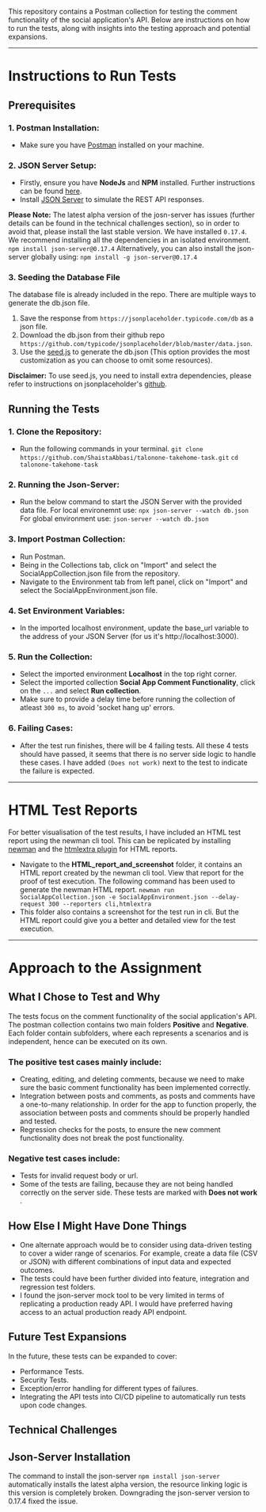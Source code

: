 This repository contains a Postman collection for testing the comment functionality of the social application's API. Below are instructions on how to run the tests, along with insights into the testing approach and potential expansions.

***

# Instructions to Run Tests

## Prerequisites

### 1. Postman Installation: 

- Make sure you have [Postman](https://www.postman.com/downloads/) installed on your machine.

### 2. JSON Server Setup:

- Firstly, ensure you have __NodeJs__ and __NPM__ installed. Further instructions can be found [here](https://docs.npmjs.com/downloading-and-installing-node-js-and-npm).
- Install [JSON Server](https://github.com/typicode/json-server#getting-started) to simulate the REST API responses.

__Please Note:__ The latest alpha version of the josn-server has issues (further details can be found in the technical challenges section), so in order to avoid that, please install the last stable version. We have installed ```0.17.4```.
We recommend installing all the dependencies in an isolated environment.
``` npm install json-server@0.17.4 ```
Alternatively, you can also install the json-server globally using:
``` npm install -g json-server@0.17.4 ```

### 3. Seeding the Database File 

The database file is already included in the repo. There are multiple ways to generate the db.json file. 

1. Save the response from ```https://jsonplaceholder.typicode.com/db``` as a json file.
2. Download the db.json from their github repo ```https://github.com/typicode/jsonplaceholder/blob/master/data.json```.
3. Use the [seed.js](https://github.com/typicode/jsonplaceholder/blob/master/seed.js) to generate the db.json (This option provides the most customization as you can choose to omit some resources).

__Disclaimer:__ To use seed.js, you need to install extra dependencies, please refer to instructions on jsonplaceholder's [github](https://github.com/typicode/jsonplaceholder/tree/master). 

## Running the Tests

### 1. Clone the Repository:

- Run the following commands in your terminal. 
```git clone https://github.com/ShaistaAbbasi/talonone-takehome-task.git```
```cd talonone-takehome-task```

### 2. Running the Json-Server:

- Run the below command to start the JSON Server with the provided data file.
For local environemnt use:
```npx json-server --watch db.json``` 
For global environment use:
```json-server --watch db.json``` 

### 3. Import Postman Collection:

- Run Postman.
- Being in the Collections tab, click on "Import" and select the SocialAppCollection.json file from the repository.
- Navigate to the Environment tab from left panel, click on "Import" and select the SocialAppEnvironment.json file.

### 4. Set Environment Variables:

- In the imported localhost environment, update the base_url variable to the address of your JSON Server (for us it's http://localhost:3000).

### 5. Run the Collection:

- Select the imported environment __Localhost__ in the top right corner. 
- Select the imported collection __Social App Comment Functionality__, click on the ```...``` and select __Run collection__.
- Make sure to provide a delay time before running the collection of atleast ```300 ms```, to avoid 'socket hang up' errors. 

### 6. Failing Cases:

- After the test run finishes, there will be 4 failing tests. All these 4 tests should have passed, it seems that there is no server side logic to handle these cases. I have added ```(Does not work)``` next to the test to indicate the failure is expected. 

***

# HTML Test Reports

For better visualisation of the test results, I have included an HTML test report using the newman cli tool. This can be replicated by installing [newman](https://learning.postman.com/docs/collections/using-newman-cli/installing-running-newman/) and the [htmlextra plugin](https://www.npmjs.com/package/newman-reporter-htmlextra) for HTML reports.

- Navigate to the __HTML_report_and_screenshot__ folder, it contains an HTML report created by the newman cli tool. View that report for the proof of test execution. The following command has been used to generate the newman HTML report.
```newman run SocialAppCollection.json -e SocialAppEnvironment.json --delay-request 300 --reporters cli,htmlextra``` 
- This folder also contains a screenshot for the test run in cli. But the HTML report could give you a better and detailed view for the test execution. 

***

# Approach to the Assignment

## What I Chose to Test and Why

The tests focus on the comment functionality of the social application's API. The postman collection contains two main folders __Positive__ and __Negative__. Each folder contain subfolders, where each represents a scenarios and is independent, hence can be executed on its own. 

### The positive test cases mainly include:

- Creating, editing, and deleting comments, because we need to make sure the basic comment functionality has been implemented correctly. 
- Integration between posts and comments, as posts and comments have a one-to-many relationship. In order for the app to function properly, the association between posts and comments should be properly handled and tested. 
- Regression checks for the posts, to ensure the new comment functionality does not break the post functionality.

### Negative test cases include:

- Tests for invalid request body or url.
- Some of the tests are failing, because they are not being handled correctly on the server side. These tests are marked with __Does not work__ .

## How Else I Might Have Done Things 

- One alternate approach would be to consider using data-driven testing to cover a wider range of scenarios. For example, create a data file (CSV or JSON) with different combinations of input data and expected outcomes.
- The tests could have been further divided into feature, integration and regression test folders. 
- I found the json-server mock tool to be very limited in terms of replicating a production ready API. I would have preferred having access to an actual production ready API endpoint.  

## Future Test Expansions

In the future, these tests can be expanded to cover:

- Performance Tests.
- Security Tests.
- Exception/error handling for different types of failures.
- Integrating the API tests into CI/CD pipeline to automatically run tests upon code changes.

## Technical Challenges 

## Json-Server Installation

The command to install the json-server ```npm install json-server``` automatically installs the latest alpha version, the resource linking logic is this version is completely broken. Downgrading the json-server version to 0.17.4 fixed the issue.










